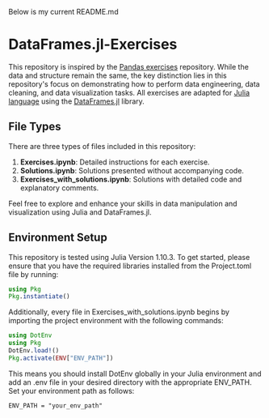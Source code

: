 Below is my current README.md

# DataFrames.jl-Exercises

This repository is inspired by the [Pandas exercises](https://github.com/guipsamora/pandas_exercises) repository. While the data and structure remain the same, the key distinction lies in this repository's focus on demonstrating how to perform data engineering, data cleaning, and data visualization tasks. All exercises are adapted for [Julia language](https://julialang.org/) using the [DataFrames.jl](https://dataframes.juliadata.org/stable/) library.


## File Types

There are three types of files included in this repository:

1. **Exercises.ipynb**: Detailed instructions for each exercise.
2. **Solutions.ipynb**: Solutions presented without accompanying code.
3. **Exercises_with_solutions.ipynb**: Solutions with detailed code and explanatory comments.

Feel free to explore and enhance your skills in data manipulation and visualization using Julia and DataFrames.jl.


## Environment Setup

This repository is tested using Julia Version 1.10.3. To get started, please ensure that you have the required libraries installed from the Project.toml file by running:

```julia
using Pkg
Pkg.instantiate()
```

Additionally, every file in Exercises_with_solutions.ipynb begins by importing the project environment with the following commands:

```julia
using DotEnv
using Pkg
DotEnv.load!()
Pkg.activate(ENV["ENV_PATH"])
```

This means you should install DotEnv globally in your Julia environment and add an .env file in your desired directory with the appropriate ENV_PATH. Set your environment path as follows:

```
ENV_PATH = "your_env_path"
```


